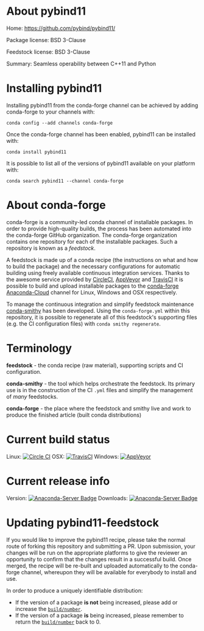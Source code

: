 About pybind11
==============

Home: https://github.com/pybind/pybind11/

Package license: BSD 3-Clause

Feedstock license: BSD 3-Clause

Summary: Seamless operability between C++11 and Python



Installing pybind11
===================

Installing pybind11 from the conda-forge channel can be achieved by adding conda-forge to your channels with:

```
conda config --add channels conda-forge
```

Once the conda-forge channel has been enabled, pybind11 can be installed with:

```
conda install pybind11
```

It is possible to list all of the versions of pybind11 available on your platform with:

```
conda search pybind11 --channel conda-forge
```


About conda-forge
=================

conda-forge is a community-led conda channel of installable packages.
In order to provide high-quality builds, the process has been automated into the
conda-forge GitHub organization. The conda-forge organization contains one repository 
for each of the installable packages. Such a repository is known as a *feedstock*.

A feedstock is made up of a conda recipe (the instructions on what and how to build
the package) and the necessary configurations for automatic building using freely
available continuous integration services. Thanks to the awesome service provided by
[CircleCI](https://circleci.com/), [AppVeyor](http://www.appveyor.com/)
and [TravisCI](https://travis-ci.org/) it is possible to build and upload installable
packages to the [conda-forge](https://anaconda.org/conda-forge)
[Anaconda-Cloud](http://docs.anaconda.org/) channel for Linux, Windows and OSX respectively.

To manage the continuous integration and simplify feedstock maintenance
[conda-smithy](http://github.com/conda-forge/conda-smithy) has been developed.
Using the ``conda-forge.yml`` within this repository, it is possible to regenerate all of
this feedstock's supporting files (e.g. the CI configuration files) with ``conda smithy regenerate``.


Terminology
===========

**feedstock** - the conda recipe (raw material), supporting scripts and CI configuration.

**conda-smithy** - the tool which helps orchestrate the feedstock.
                   Its primary use is in the construction of the CI ``.yml`` files
                   and simplify the management of *many* feedstocks.

**conda-forge** - the place where the feedstock and smithy live and work to
                  produce the finished article (built conda distributions)

Current build status
====================
Linux: [![Circle CI](https://circleci.com/gh/conda-forge/pybind11-feedstock.svg?style=svg)](https://circleci.com/gh/conda-forge/pybind11-feedstock)
OSX: [![TravisCI](https://travis-ci.org/conda-forge/pybind11-feedstock.svg?branch=master)](https://travis-ci.org/conda-forge/pybind11-feedstock) 
Windows: [![AppVeyor](https://ci.appveyor.com/api/projects/status/github/conda-forge/pybind11-feedstock?svg=True)](https://ci.appveyor.com/project/conda-forge/pybind11-feedstock/branch/master)

Current release info
====================
Version: [![Anaconda-Server Badge](https://anaconda.org/conda-forge/pybind11/badges/version.svg)](https://anaconda.org/conda-forge/pybind11)
Downloads: [![Anaconda-Server Badge](https://anaconda.org/conda-forge/pybind11/badges/downloads.svg)](https://anaconda.org/conda-forge/pybind11)


Updating pybind11-feedstock
===========================

If you would like to improve the pybind11 recipe, please take the normal
route of forking this repository and submitting a PR. Upon submission, your changes will
be run on the appropriate platforms to give the reviewer an opportunity to confirm that the
changes result in a successful build. Once merged, the recipe will be re-built and uploaded
automatically to the conda-forge channel, whereupon they will be available for everybody to
install and use.

In order to produce a uniquely identifiable distribution:
 * If the version of a package **is not** being increased, please add or increase
   the [``build/number``](http://conda.pydata.org/docs/building/meta-yaml.html#build-number-and-string). 
 * If the version of a package **is** being increased, please remember to return
   the [``build/number``](http://conda.pydata.org/docs/building/meta-yaml.html#build-number-and-string)
   back to 0.

